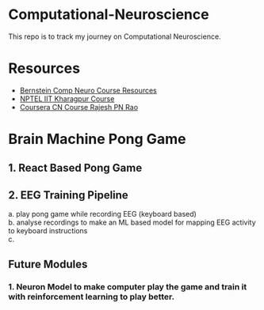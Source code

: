 # Computational-Neuroscience
This repo is to track my journey on Computational Neuroscience.


# Resources

- [Bernstein Comp Neuro Course Resources](https://bernstein-network.de/en/teaching-and-research/study-and-training/online-learning/)
- [NPTEL IIT Kharagpur Course](https://nptel.ac.in/courses/102105100)
- [Coursera CN Course Rajesh PN Rao](https://www.coursera.org/learn/computational-neuroscience/)

# Brain Machine Pong Game

## 1. React Based Pong Game



## 2. EEG Training Pipeline

a. play pong game while recording EEG (keyboard based) <br>
b. analyse recordings to make an ML based model for mapping EEG activity to keyboard instructions <br>
c. 


## Future Modules
### 1. Neuron Model to make computer play the game and train it with reinforcement learning to play better.


